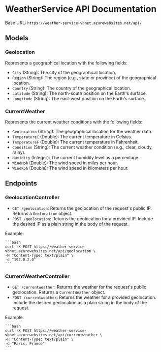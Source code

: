 # WeatherService API Documentation

Base URL: `https://weather-service-vbnet.azurewebsites.net/api/`

## Models

### Geolocation
Represents a geographical location with the following fields:

- `City` (String): The city of the geographical location.
- `Region` (String): The region (e.g., state or province) of the geographical location.
- `Country` (String): The country of the geographical location.
- `Latitude` (String): The north-south position on the Earth's surface.
- `Longitude` (String): The east-west position on the Earth's surface.

### CurrentWeather
Represents the current weather conditions with the following fields:

- `Geolocation` (String): The geographical location for the weather data.
- `TemperatureC` (Double): The current temperature in Celsius.
- `TemperatureF` (Double): The current temperature in Fahrenheit.
- `Condition` (String): The current weather condition (e.g., clear, cloudy, rainy).
- `Humidity` (Integer): The current humidity level as a percentage.
- `WindMph` (Double): The wind speed in miles per hour.
- `WindKph` (Double): The wind speed in kilometers per hour.

## Endpoints

### GeolocationController

- `GET /geolocation`: Returns the geolocation of the request's public IP. Returns a `Geolocation` object.
- `POST /geolocation`: Returns the geolocation for a provided IP. Include the desired IP as a plain string in the body of the request.

Example:

    ```bash
    curl -X POST https://weather-service-vbnet.azurewebsites.net/api/geolocation \
    -H "Content-Type: text/plain" \
    -d "192.0.2.0"
    ```

### CurrentWeatherController

- `GET /currentweather`: Returns the weather for the request's public geolocation. Returns a `CurrentWeather` object.
- `POST /currentweather`: Returns the weather for a provided geolocation. Include the desired geolocation as a plain string in the body of the request.

Example:

    ```bash
    curl -X POST https://weather-service-vbnet.azurewebsites.net/api/currentweather \
    -H "Content-Type: text/plain" \
    -d "Paris, France"
    ```
